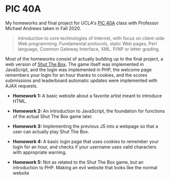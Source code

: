 # PIC 40A

My homeworks and final project for UCLA's [PIC 40A](https://www.pic.ucla.edu/~mjandr/40A.html) class with Professor Michael Andrews taken in Fall 2020.

> Introduction to core technologies of Internet, with focus on client-side Web programming. Fundamental protocols, static Web pages, Perl language, Common Gateway Interface, XML. P/NP or letter grading.

Most of the homeworks consist of actually building up to the final project, a web version of [Shut The Box](https://en.wikipedia.org/wiki/Shut_the_box). The game itself was implemented in JavaScript, and the login was implemented in PHP, the welcome page remembers your login for an hour thanks to cookies, and the scores submissions and leaderboard automatic updates were implemented with AJAX requests.

- **Homework 1:** A basic website about a favorite artist meant to introduce HTML.

- **Homework 2:** An introduction to JavaScript, the foundation for functions of the actual Shut The Box game later.

- **Homework 3:** Implementing the previous JS into a webpage so that a user can actually play Shut The Box.

- **Homework 4:** A basic login page that uses cookies to remember your login for an hour, and checks if your username uses valid characters with appropriate warning.

- **Homework 5:** Not as related to the Shut The Box game, but an introduction to PHP. Making an evil website that looks like the normal website